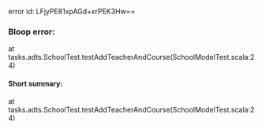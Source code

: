 error id: LFjyPE81xpAGd+xrPEK3Hw==
### Bloop error:

at tasks.adts.SchoolTest.testAddTeacherAndCourse(SchoolModelTest.scala:24)
#### Short summary: 

at tasks.adts.SchoolTest.testAddTeacherAndCourse(SchoolModelTest.scala:24)